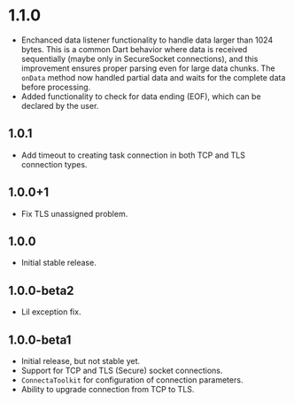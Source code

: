 # 1.1.0

- Enchanced data listener functionality to handle data larger than 1024 bytes. This is a common Dart behavior where data is received sequentially (maybe only in SecureSocket connections), and this improvement ensures proper parsing even for large data chunks. The `onData` method now handled partial data and waits for the complete data before processing.
- Added functionality to check for data ending (EOF), which can be declared by the user.

## 1.0.1

- Add timeout to creating task connection in both TCP and TLS connection types.

## 1.0.0+1

- Fix TLS unassigned problem.

## 1.0.0

- Initial stable release.

## 1.0.0-beta2

- Lil exception fix.

## 1.0.0-beta1

- Initial release, but not stable yet.
- Support for TCP and TLS (Secure) socket connections.
- `ConnectaToolkit` for configuration of connection parameters.
- Ability to upgrade connection from TCP to TLS.
